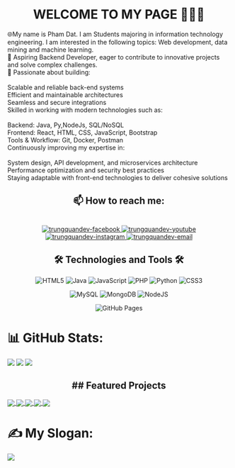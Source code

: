<h1 align="center">WELCOME TO MY PAGE 👋👋👋</h1>
🌐My name is Pham Dat. I am Students majoring in information technology engineering. I am interested in the following topics: Web development, data mining and machine learning.<br>🎯 Aspiring Backend Developer, eager to contribute to innovative projects and solve complex challenges.<br>🚀 Passionate about building:<br><br>Scalable and reliable back-end systems<br>Efficient and maintainable architectures<br>Seamless and secure integrations<br>Skilled in working with modern technologies such as:<br><br>Backend: Java, Py,NodeJs, SQL/NoSQL <br>Frontend: React, HTML, CSS, JavaScript, Bootstrap<br>Tools & Workflow: Git, Docker, Postman <br>Continuously improving my expertise in:<br><br>System design, API development, and microservices architecture<br>Performance optimization and security best practices<br>Staying adaptable with front-end technologies to deliver cohesive solutions<br>
<h2 align="center">📫 How to reach me:</h2>
<br>
<!-- https://icons8.com -->
<div align="center">
 
  <a href="https://www.facebook.com/pham.at.565288/" target="blank">
    <img src="https://img.icons8.com/bubbles/100/000000/facebook-new.png" alt="trungquandev-facebook" />
  </a>
  <a href="#" target="blank">
    <img src="https://img.icons8.com/bubbles/100/000000/youtube-squared.png" alt="trungquandev-youtube" />
  </a>
  <a href="https://www.instagram.com/phdatt" target="blank">
    <img src="https://img.icons8.com/bubbles/100/000000/instagram.png" alt="trungquandev-instagram" />
  </a>
  <a href="datpham472004@gmail.com" target="top">
    <img src="https://img.icons8.com/bubbles/100/000000/apple-mail.png" alt="trungquandev-email" />
  </a>
</div>
<h2 align="center">🛠 Technologies and Tools 🛠</h2>
<div align="center">
 <img src="https://img.shields.io/badge/html5-%23E34F26.svg?style=for-the-badge&logo=html5&logoColor=white" alt="HTML5">
  <img src="https://img.shields.io/badge/java-%23ED8B00.svg?style=for-the-badge&logo=openjdk&logoColor=white" alt="Java">
  <img src="https://img.shields.io/badge/javascript-%23323330.svg?style=for-the-badge&logo=javascript&logoColor=%23F7DF1E" alt="JavaScript">
  <img src="https://img.shields.io/badge/php-%23777BB4.svg?style=for-the-badge&logo=php&logoColor=white" alt="PHP">
  <img src="https://img.shields.io/badge/python-3670A0?style=for-the-badge&logo=python&logoColor=ffdd54" alt="Python">
  <img src="https://img.shields.io/badge/css3-%231572B6.svg?style=for-the-badge&logo=css3&logoColor=white" alt="CSS3">
  
  ![MySQL](https://img.shields.io/badge/mysql-4479A1.svg?style=for-the-badge&logo=mysql&logoColor=white)
  ![MongoDB](https://img.shields.io/badge/MongoDB-%234ea94b.svg?style=for-the-badge&logo=mongodb&logoColor=white)
  ![NodeJS](https://img.shields.io/badge/node.js-6DA55F?style=for-the-badge&logo=node.js&logoColor=white)


  
  ![GitHub Pages](https://img.shields.io/badge/github%20pages-121013?style=for-the-badge&logo=github&logoColor=white)
</div>

# 📊 GitHub Stats:
![](https://github-readme-stats.vercel.app/api?username=phamdatttt&theme=calm_pink&hide_border=false&include_all_commits=false&count_private=false)
![](https://github-readme-streak-stats.herokuapp.com/?user=phamdatttt&theme=calm_pink&hide_border=false)
![](https://github-readme-stats.vercel.app/api/top-langs/?username=phamdatttt&theme=calm_pink&hide_border=false&include_all_commits=false&count_private=false&layout=compact)

<h2 align="center">## Featured Projects</h2>

<a href="https://github.com/baorphucs/Phone-sales-website">
  <img align="center" src="https://github-readme-stats.vercel.app/api/pin/?username=baorphucs&repo=Phone-sales-website&theme=radical" />
</a>

<a href="https://github.com/baorphucs/WebFilm_ReactJS_NodeJS">
   <img align="center" src="https://github-readme-stats.vercel.app/api/pin/?username=baorphucs&repo=WebFilm_ReactJS_NodeJS&theme=merko" />
</a>

<a href="https://github.com/baorphucs/TimHieu-va-hoc-hoi-LichSuVietNam">
   <img align="center" src="https://github-readme-stats.vercel.app/api/pin/?username=baorphucs&repo=TimHieu-va-hoc-hoi-LichSuVietNam&theme=tokyonight" />
</a>

<a href="https://github.com/baorphucs/PERSONAL-PORTFOLIO-WEBSITE">
   <img align="center" src="https://github-readme-stats.vercel.app/api/pin/?username=baorphucs&repo=PERSONAL-PORTFOLIO-WEBSITE&theme=gruvbox" />
</a>

<a href="https://github.com/baorphucs/Machine-Learning-Data-Sale">
   <img align="center" src="https://github-readme-stats.vercel.app/api/pin/?username=baorphucs&repo=Machine-Learning-Data-Sale&theme=cobalt" />
</a>




# ✍️ My Slogan:
![](https://quotes-github-readme.vercel.app/api?type=horizontal&theme=tokyonight)



